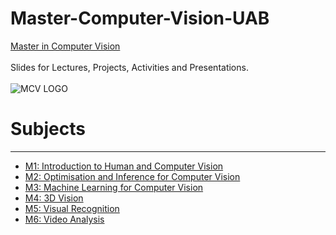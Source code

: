 # Master-Computer-Vision-UAB
[Master in Computer Vision](https://mcv.uab.cat/program/)
<br></br>
Slides for Lectures, Projects, Activities and Presentations.
<br></br>
![MCV LOGO](https://i0.wp.com/mcv.uab.cat/wp-content/uploads/2021/11/banner_master_bcn.png?fit=1910%2C404&ssl=1)


# Subjects
_________________
* [M1: Introduction to Human and Computer Vision](./M1_Intro_Computer_Vision)
* [M2: Optimisation and Inference for Computer Vision](./M2_Optimization_and_Inference)
* [M3: Machine Learning for Computer Vision](./M3_Machine_Learning)
* [M4: 3D Vision](./M4_3D_Vision)
* [M5: Visual Recognition](./M5_Visual_Recognition)
* [M6: Video Analysis](./M6_Video_Analysis)

